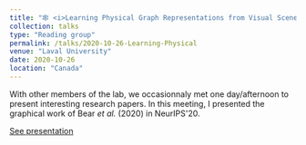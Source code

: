 ```yaml
---
title: "🕸️ <i>Learning Physical Graph Representations from Visual Scenes</i> (Bear <i>et al.</i>, 2020)"
collection: talks
type: "Reading group"
permalink: /talks/2020-10-26-Learning-Physical
venue: "Laval University"
date: 2020-10-26
location: "Canada"
---
```

With other members of the lab, we occasionnaly met one day/afternoon to present interesting research papers. In this meeting, I presented the graphical work of Bear <i>et al.</i> (2020) in NeurIPS'20.

[See presentation](https://drive.google.com/file/d/11SPp3QZTwgvMNhaFW4PDlL5jWUjMtgg_/view?usp=sharing)

